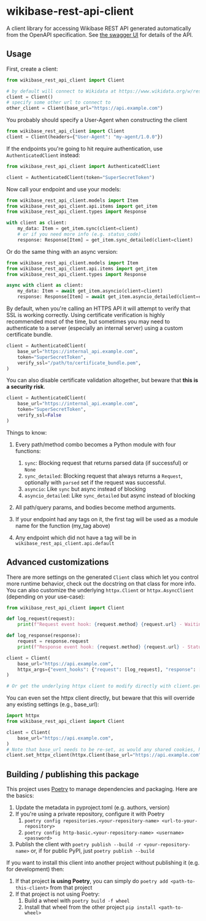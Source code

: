 # wikibase-rest-api-client
A client library for accessing Wikibase REST API generated automatically from the OpenAPI specification. See [the swagger UI](https://doc.wikimedia.org/Wikibase/master/js/rest-api/) for details of the API.

## Usage
First, create a client:

```python
from wikibase_rest_api_client import Client

# by default will connect to Wikidata at https://www.wikidata.org/w/rest.php/wikibase/v0/
client = Client()
# specify some other url to connect to
other_client = Client(base_url="https://api.example.com")
```

You probably should specify a User-Agent when constructing the client

```python
from wikibase_rest_api_client import Client
client = Client(headers={"User-Agent": "my-agent/1.0.0"})

```

If the endpoints you're going to hit require authentication, use `AuthenticatedClient` instead:

```python
from wikibase_rest_api_client import AuthenticatedClient

client = AuthenticatedClient(token="SuperSecretToken")
```

Now call your endpoint and use your models:

```python
from wikibase_rest_api_client.models import Item
from wikibase_rest_api_client.api.items import get_item
from wikibase_rest_api_client.types import Response

with client as client:
    my_data: Item = get_item.sync(client=client)
    # or if you need more info (e.g. status_code)
    response: Response[Item] = get_item.sync_detailed(client=client)
```

Or do the same thing with an async version:

```python
from wikibase_rest_api_client.models import Item
from wikibase_rest_api_client.api.items import get_item
from wikibase_rest_api_client.types import Response

async with client as client:
    my_data: Item = await get_item.asyncio(client=client)
    response: Response[Item] = await get_item.asyncio_detailed(client=client)
```

By default, when you're calling an HTTPS API it will attempt to verify that SSL is working correctly. Using certificate verification is highly recommended most of the time, but sometimes you may need to authenticate to a server (especially an internal server) using a custom certificate bundle.

```python
client = AuthenticatedClient(
    base_url="https://internal_api.example.com", 
    token="SuperSecretToken",
    verify_ssl="/path/to/certificate_bundle.pem",
)
```

You can also disable certificate validation altogether, but beware that **this is a security risk**.

```python
client = AuthenticatedClient(
    base_url="https://internal_api.example.com", 
    token="SuperSecretToken", 
    verify_ssl=False
)
```

Things to know:
1. Every path/method combo becomes a Python module with four functions:
    1. `sync`: Blocking request that returns parsed data (if successful) or `None`
    1. `sync_detailed`: Blocking request that always returns a `Request`, optionally with `parsed` set if the request was successful.
    1. `asyncio`: Like `sync` but async instead of blocking
    1. `asyncio_detailed`: Like `sync_detailed` but async instead of blocking

1. All path/query params, and bodies become method arguments.
1. If your endpoint had any tags on it, the first tag will be used as a module name for the function (my_tag above)
1. Any endpoint which did not have a tag will be in `wikibase_rest_api_client.api.default`

## Advanced customizations

There are more settings on the generated `Client` class which let you control more runtime behavior, check out the docstring on that class for more info. You can also customize the underlying `httpx.Client` or `httpx.AsyncClient` (depending on your use-case):

```python
from wikibase_rest_api_client import Client

def log_request(request):
    print(f"Request event hook: {request.method} {request.url} - Waiting for response")

def log_response(response):
    request = response.request
    print(f"Response event hook: {request.method} {request.url} - Status {response.status_code}")

client = Client(
    base_url="https://api.example.com",
    httpx_args={"event_hooks": {"request": [log_request], "response": [log_response]}},
)

# Or get the underlying httpx client to modify directly with client.get_httpx_client() or client.get_async_httpx_client()
```

You can even set the httpx client directly, but beware that this will override any existing settings (e.g., base_url):

```python
import httpx
from wikibase_rest_api_client import Client

client = Client(
    base_url="https://api.example.com",
)
# Note that base_url needs to be re-set, as would any shared cookies, headers, etc.
client.set_httpx_client(httpx.Client(base_url="https://api.example.com", proxies="http://localhost:8030"))
```

## Building / publishing this package
This project uses [Poetry](https://python-poetry.org/) to manage dependencies  and packaging.  Here are the basics:
1. Update the metadata in pyproject.toml (e.g. authors, version)
1. If you're using a private repository, configure it with Poetry
    1. `poetry config repositories.<your-repository-name> <url-to-your-repository>`
    1. `poetry config http-basic.<your-repository-name> <username> <password>`
1. Publish the client with `poetry publish --build -r <your-repository-name>` or, if for public PyPI, just `poetry publish --build`

If you want to install this client into another project without publishing it (e.g. for development) then:
1. If that project **is using Poetry**, you can simply do `poetry add <path-to-this-client>` from that project
1. If that project is not using Poetry:
    1. Build a wheel with `poetry build -f wheel`
    1. Install that wheel from the other project `pip install <path-to-wheel>`
